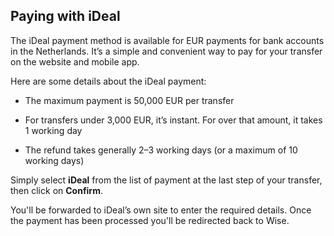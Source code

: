 ## Paying with iDeal  
The iDeal payment method is available for EUR payments for bank accounts in the Netherlands. It’s a simple and convenient way to pay for your transfer on the website and mobile app.

Here are some details about the iDeal payment:

  * The maximum payment is 50,000 EUR per transfer

  * For transfers under 3,000 EUR, it’s instant. For over that amount, it takes 1 working day

  * The refund takes generally 2–3 working days (or a maximum of 10 working days) 




Simply select **iDeal** from the list of payment at the last step of your transfer, then click on **Confirm**. 

You'll be forwarded to iDeal’s own site to enter the required details. Once the payment has been processed you'll be redirected back to Wise.